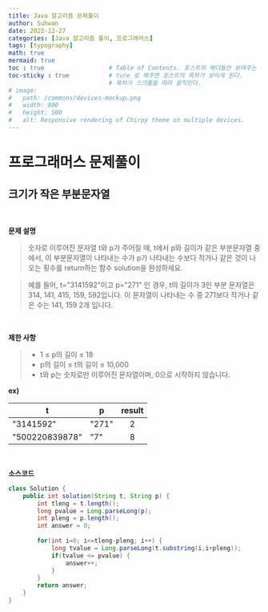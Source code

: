 ```yaml
---
title: Java 알고리즘 문제풀이
author: Suhwan
date: 2022-12-27 
categories: [Java 알고리즘 풀이, 프로그래머스]
tags: [typography]
math: true
mermaid: true
toc : true                  # Table of Contents. 포스트의 헤더들만 보여주는 목차를 사용할 것인지의 여부. 
toc-sticky : true           # ture 로 해주면 포스트의 목차가 보이게 된다.
                            # 목차가 스크롤을 따라 움직인다.
# image:
#   path: /commons/devices-mockup.png
#   width: 800
#   height: 500
#   alt: Responsive rendering of Chirpy theme on multiple devices.
---
```

프로그래머스 문제풀이
===
크기가 작은 부분문자열
---

<br>

**문제 설명**

> 숫자로 이루어진 문자열 t와 p가 주어질 때, t에서 p와 길이가 같은 부분문자열 중에서, 이 부분문자열이 나타내는 수가 p가 나타내는 수보다 작거나 같은 것이 나오는 횟수를 return하는 함수 solution을 완성하세요.

> 예를 들어, t="3141592"이고 p="271" 인 경우, t의 길이가 3인 부분 문자열은 314, 141, 415, 159, 592입니다. 이 문자열이 나타내는 수 중 271보다 작거나 같은 수는 141, 159 2개 입니다.

<br>

**제한 사항**

> - 1 ≤ p의 길이 ≤ 18
> - p의 길이 ≤ t의 길이 ≤ 10,000
> - t와 p는 숫자로만 이루어진 문자열이며, 0으로 시작하지 않습니다.

**ex)**

|t|p|result|
|---|---|:---:|
|"3141592"|"271"|2|
|"500220839878"|"7"|8|

<br>

**소스코드**

```java
class Solution {
    public int solution(String t, String p) {
        int tleng = t.length();
        long pvalue = Long.parseLong(p);
        int pleng = p.length();
        int answer = 0;
        
        for(int i=0; i<=tleng-pleng; i++) {
            long tvalue = Long.parseLong(t.substring(i,i+pleng));
            if(tvalue <= pvalue) {
                answer++;
            }
        }
        return answer;
    }
}
```
